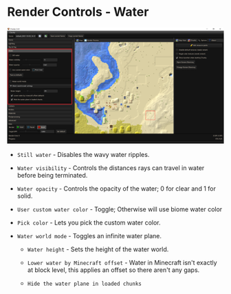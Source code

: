 # Render Controls - Water

![Render controls Water](../../img/user_interface/render_controls/water.png)

- `Still water` - Disables the wavy water ripples.

- `Water visibility` - Controls the distances rays can travel in water before being terminated.

- `Water opacity` - Controls the opacity of the water; 0 for clear and 1 for solid.

- `User custom water color` - Toggle; Otherwise will use biome water color

- `Pick color` - Lets you pick the custom water color.

- `Water world mode` - Toggles an infinite water plane.

	- `Water height` - Sets the height of the water world.
	
	- `Lower water by Minecraft offset` - Water in Minecraft isn't exactly at block level, this applies an offset so there aren't any gaps.
	
	- `Hide the water plane in loaded chunks`

